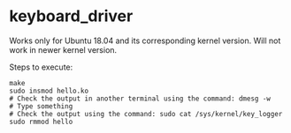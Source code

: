# keyboard_driver

Works only for Ubuntu 18.04 and its corresponding kernel version. Will not work in newer kernel version.

Steps to execute:
```
make
sudo insmod hello.ko
# Check the output in another terminal using the command: dmesg -w
# Type something
# Check the output using the command: sudo cat /sys/kernel/key_logger
sudo rmmod hello
```
